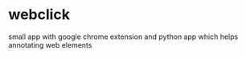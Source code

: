 # webclick
small app with google chrome extension and python app which helps annotating web elements
